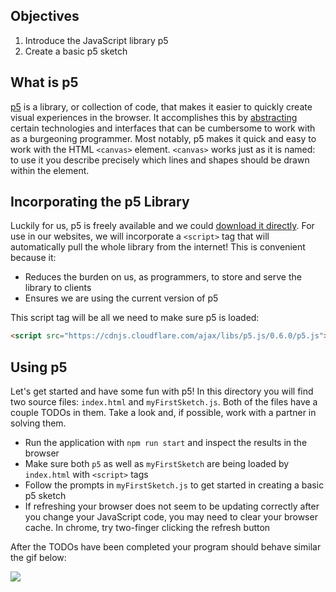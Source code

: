 ## Objectives

1. Introduce the JavaScript library p5
2. Create a basic p5 sketch

## What is p5

[p5][p5-home] is a library, or collection of code, that makes it easier to quickly create visual experiences in the browser. It accomplishes this by [abstracting][abstraction] certain technologies and interfaces that can be cumbersome to work with as a burgeoning programmer. Most notably, p5 makes it quick and easy to work with the HTML `<canvas>` element. `<canvas>` works just as it is named: to use it you describe precisely which lines and shapes should be drawn within the element.

## Incorporating the p5 Library

Luckily for us, p5 is freely available and we could [download it directly][dl-p5]. For use in our websites, we will incorporate a `<script>` tag that will automatically pull the whole library from the internet! This is convenient because it:
  - Reduces the burden on us, as programmers, to store and serve the library to clients
  - Ensures we are using the current version of p5

This script tag will be all we need to make sure p5 is loaded:

```html
<script src="https://cdnjs.cloudflare.com/ajax/libs/p5.js/0.6.0/p5.js"></script>
```

## Using p5

Let's get started and have some fun with p5! In this directory you will find two source files: `index.html` and `myFirstSketch.js`. Both of the files have a couple TODOs in them. Take a look and, if possible, work with a partner in solving them.
  - Run the application with `npm run start` and inspect the results in the browser
  - Make sure both `p5` as well as `myFirstSketch` are being loaded by `index.html` with `<script>` tags
  - Follow the prompts in `myFirstSketch.js` to get started in creating a basic p5 sketch
  - If refreshing your browser does not seem to be updating correctly after you change your JavaScript code, you may need to clear your browser cache. In chrome, try two-finger clicking the refresh button

After the TODOs have been completed your program should behave similar the gif below:

![](https://curriculum-content.s3.amazonaws.com/KWK/chrome-boi-working-example.gif)


[p5-home]: "https://p5js.org/"
[dl-p5]: "https://p5js.org/download/"
[abstraction]: "https://en.wikipedia.org/wiki/Abstraction_(software_engineering)"

